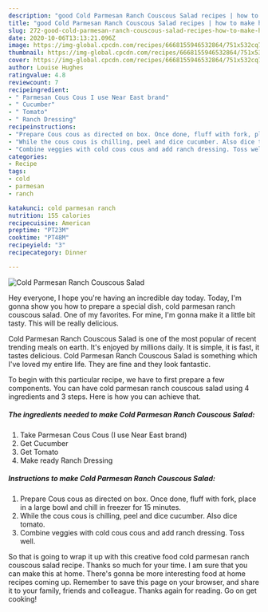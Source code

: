 ```yaml
---
description: "good Cold Parmesan Ranch Couscous Salad recipes | how to make healthy Cold Parmesan Ranch Couscous Salad"
title: "good Cold Parmesan Ranch Couscous Salad recipes | how to make healthy Cold Parmesan Ranch Couscous Salad"
slug: 272-good-cold-parmesan-ranch-couscous-salad-recipes-how-to-make-healthy-cold-parmesan-ranch-couscous-salad
date: 2020-10-06T13:13:21.096Z
image: https://img-global.cpcdn.com/recipes/6668155946532864/751x532cq70/cold-parmesan-ranch-couscous-salad-recipe-main-photo.jpg
thumbnail: https://img-global.cpcdn.com/recipes/6668155946532864/751x532cq70/cold-parmesan-ranch-couscous-salad-recipe-main-photo.jpg
cover: https://img-global.cpcdn.com/recipes/6668155946532864/751x532cq70/cold-parmesan-ranch-couscous-salad-recipe-main-photo.jpg
author: Louise Hughes
ratingvalue: 4.8
reviewcount: 7
recipeingredient:
- " Parmesan Cous Cous I use Near East brand"
- " Cucumber"
- " Tomato"
- " Ranch Dressing"
recipeinstructions:
- "Prepare Cous cous as directed on box. Once done, fluff with fork, place in a large bowl and chill in freezer for 15 minutes."
- "While the cous cous is chilling, peel and dice cucumber. Also dice tomato."
- "Combine veggies with cold cous cous and add ranch dressing. Toss well."
categories:
- Recipe
tags:
- cold
- parmesan
- ranch

katakunci: cold parmesan ranch 
nutrition: 155 calories
recipecuisine: American
preptime: "PT23M"
cooktime: "PT48M"
recipeyield: "3"
recipecategory: Dinner

---
```



![Cold Parmesan Ranch Couscous Salad](https://img-global.cpcdn.com/recipes/6668155946532864/751x532cq70/cold-parmesan-ranch-couscous-salad-recipe-main-photo.jpg)

Hey everyone, I hope you're having an incredible day today. Today, I'm gonna show you how to prepare a special dish, cold parmesan ranch couscous salad. One of my favorites. For mine, I'm gonna make it a little bit tasty. This will be really delicious.

Cold Parmesan Ranch Couscous Salad is one of the most popular of recent trending meals on earth. It's enjoyed by millions daily. It is simple, it is fast, it tastes delicious. Cold Parmesan Ranch Couscous Salad is something which I've loved my entire life. They are fine and they look fantastic.




To begin with this particular recipe, we have to first prepare a few components. You can have cold parmesan ranch couscous salad using 4 ingredients and 3 steps. Here is how you can achieve that.

<!--inarticleads1-->

##### The ingredients needed to make Cold Parmesan Ranch Couscous Salad:

1. Take  Parmesan Cous Cous (I use Near East brand)
1. Get  Cucumber
1. Get  Tomato
1. Make ready  Ranch Dressing




<!--inarticleads2-->

##### Instructions to make Cold Parmesan Ranch Couscous Salad:

1. Prepare Cous cous as directed on box. Once done, fluff with fork, place in a large bowl and chill in freezer for 15 minutes.
1. While the cous cous is chilling, peel and dice cucumber. Also dice tomato.
1. Combine veggies with cold cous cous and add ranch dressing. Toss well.




So that is going to wrap it up with this creative food cold parmesan ranch couscous salad recipe. Thanks so much for your time. I am sure that you can make this at home. There's gonna be more interesting food at home recipes coming up. Remember to save this page on your browser, and share it to your family, friends and colleague. Thanks again for reading. Go on get cooking!
